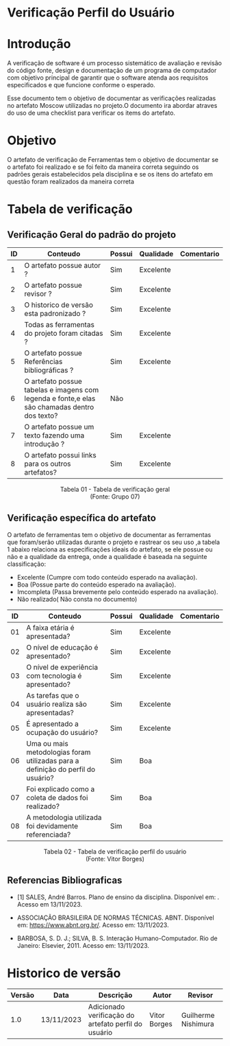 # Verificação Perfil do Usuário

# Introdução

A verificação de software é um processo sistemático de avaliação e revisão do código fonte, design e documentação de um programa de computador com objetivo principal de garantir que o software atenda aos requisitos especificados e que funcione conforme o esperado. 

Esse documento tem o objetivo de documentar as verificações realizadas no artefato Moscow utilizadas no projeto.O documento ira abordar atraves do uso de uma checklist para verificar os items do artefato.

# Objetivo

O artefato de verificação de Ferramentas tem o objetivo de documentar se o artefato foi realizado e se foi feito da maneira correta seguindo os padrões gerais estabelecidos pela disciplina e se os itens do artefato em questão foram realizados da maneira correta

# Tabela de verificação

## Verificação Geral do padrão do projeto

| ID | Conteudo                                                                                      | Possui | Qualidade | Comentario |
|----|-----------------------------------------------------------------------------------------------|--------|-----------|------------|
| 1  | O artefato possue autor ?                                                                     | Sim |    Excelente       | |
| 2  | O artefato possue revisor ?                                                                   | Sim |     Excelente      | |
| 3  | O historico de versão esta padronizado ?                                                      | Sim |    Excelente       | |
| 4  | Todas as ferramentas do projeto foram citadas ?                                               | Sim |      Excelente    | |
| 5  | O artefato possue Referências bibliográficas ?                                                | Sim |    Excelente      | |
| 6  | O artefato possue tabelas e imagens com legenda e fonte,e elas são chamadas dentro dos texto? | Não |  |  |
| 7  | O artefato possue um texto fazendo uma introdução ?                                           | Sim |      Excelente   | |
| 8  | O artefato possui links para os outros artefatos?                                             | Sim |      Excelente   | |

<p align="center">
Tabela 01 - Tabela de verificação geral<br>
(Fonte: Grupo 07)
</p>

## Verificação específica do artefato

O artefato de ferramentas tem o objetivo de documentar as ferramentas que foram/serão utilizadas durante o projeto e rastrear os seu uso ,a tabela 1 abaixo relaciona as especificações ideais do artefato, se ele possue ou não e a qualidade da entrega, onde a qualidade é baseada na seguinte classificação:

- Excelente (Cumpre com todo conteúdo esperado na avaliação).
- Boa (Possue parte do conteúdo esperado na avaliação).
- Imcompleta (Passa brevemente pelo conteúdo esperado na avaliação).
- Não realizado( Não consta no documento)

| ID | Conteudo                                                              | Possui | Qualidade | Comentario |
|----|-----------------------------------------------------------------------|--------|-----------|------------|
| 01 | A faixa etária é apresentada? | Sim | Excelente |            |
| 02 | O nível de educação é apresentado? | Sim | Excelente |
| 03 | O nível de experiência com tecnologia é apresentado? | Sim | Excelente |
| 04 | As tarefas que o usuário realiza são apresentadas? | Sim | Excelente |
| 05 | É apresentado a ocupação do usuário? | Sim | Excelente | |
| 06 | Uma ou mais metodologias foram utilizadas para a definição do perfil do usuário? | Sim | Boa | |
| 07 | Foi explicado como a coleta de dados foi realizado? | Sim | Boa | |
| 08 | A metodologia utilizada foi devidamente referenciada? | Sim | Boa | |

<p align="center">
Tabela 02 - Tabela de verificação perfil do usuário<br>
(Fonte: Vitor Borges)
</p>

## Referencias Bibliograficas

- [1] SALES, André Barros. Plano de ensino da disciplina. Disponível em: . Acesso em 13/11/2023.

- ASSOCIAÇÃO BRASILEIRA DE NORMAS TÉCNICAS. ABNT. Disponível em: https://www.abnt.org.br/. Acesso em: 13/11/2023.

- BARBOSA, S. D. J.; SILVA, B. S. Interação Humano-Computador. Rio de Janeiro: Elsevier, 2011. Acesso em: 13/11/2023.

# Historico de versão

| Versão | Data       | Descrição | Autor               | Revisor |
|--------|------------|-----------|---------------------|---------|
| 1.0    | 13/11/2023 | Adicionado verificação do artefato perfil do usuário | Vitor Borges | Guilherme Nishimura |
